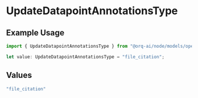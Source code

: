 # UpdateDatapointAnnotationsType

## Example Usage

```typescript
import { UpdateDatapointAnnotationsType } from "@orq-ai/node/models/operations";

let value: UpdateDatapointAnnotationsType = "file_citation";
```

## Values

```typescript
"file_citation"
```